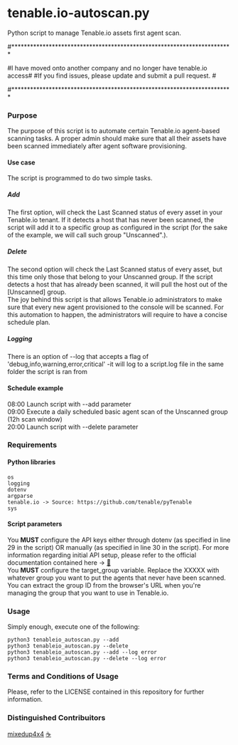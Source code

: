 # tenable.io-autoscan.py
Python script to manage Tenable.io assets first agent scan.


#***********************************************************************

#I have moved onto another company and no longer have tenable.io access#
#If you find issues, please update and submit a pull request.          #

#***********************************************************************

### Purpose
The purpose of this script is to automate certain Tenable.io agent-based scanning tasks. A proper admin should make sure that all their assets have been scanned immediately after agent software provisioning.
#### Use case
The script is programmed to do two simple tasks.
##### Add
The first option, will check the Last Scanned status of every asset in your Tenable.io tenant. If it detects a host that has never been scanned, the script will add it to a specific group as configured in the script (for the sake of the example, we will call such group "Unscanned".).
##### Delete
The second option will check the Last Scanned status of every asset, but this time only those that belong to your Unscanned group. If the script detects a host that has already been scanned, it will pull the host out of the \[Unscanned\] group.  
The joy behind this script is that allows Tenable.io administrators to make sure that every new agent provisioned to the console will be scanned. For this automation to happen, the administrators will require to have a concise schedule plan.
##### Logging
There is an option of --log that accepts a flag of 'debug,info,warning,error,critical' -it will log to a script.log file in the same folder the script is ran from
#### Schedule example
08:00 Launch script with --add parameter  
09:00 Execute a daily scheduled basic agent scan of the Unscanned group (12h scan window)  
20:00 Launch script with --delete parameter  
### Requirements
#### Python libraries
```
os
logging
dotenv  
argparse  
tenable.io -> Source: https://github.com/tenable/pyTenable  
sys
```
#### Script parameters
You **MUST** configure the API keys either through dotenv (as specified in line 29 in the script) OR manually (as specified in line 30 in the script). For more information regarding initial API setup, please refer to the official documentation contained here -> [📖](https://developer.tenable.com/docs/introduction-to-pytenable)  
You **MUST** configure the target_group variable. Replace the XXXXX with whatever group you want to put the agents that never have been scanned. You can extract the group ID from the browser's URL when you're managing the group that you want to use in Tenable.io.  
### Usage
Simply enough, execute one of the following:
```
python3 tenableio_autoscan.py --add
python3 tenableio_autoscan.py --delete
python3 tenableio_autoscan.py --add --log error
python3 tenableio_autoscan.py --delete --log error
```

### Terms and Conditions of Usage
Please, refer to the LICENSE contained in this repository for further information.

### Distinguished Contribuitors
[mixedup4x4](https://github.com/mixedup4x4) [☕](https://www.buymeacoffee.com/mixedup4x4W)
